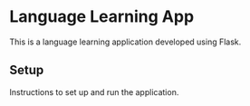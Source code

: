 # Language Learning App
This is a language learning application developed using Flask.

## Setup
Instructions to set up and run the application.
